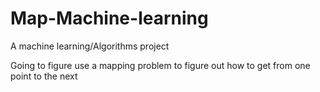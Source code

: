 # Map-Machine-learning
A machine learning/Algorithms project

Going to figure use a mapping problem to figure out how to get from one point to the next
